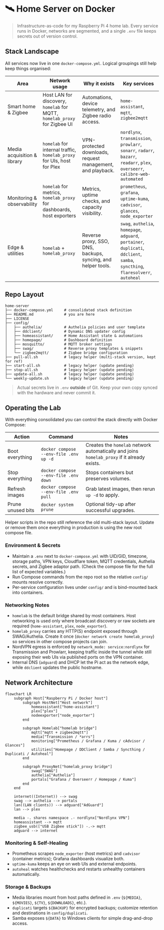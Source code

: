 # 🛰️ Home Server on Docker

> Infrastructure-as-code for my Raspberry Pi 4 home lab. Every service runs in Docker, networks are segmented, and a single `.env` file keeps secrets out of version control.

## Stack Landscape

All services now live in one `docker-compose.yml`. Logical groupings still help keep things organised:

| Area | Network usage | Why it exists | Key services |
| --- | --- | --- | --- |
| Smart home & Zigbee | Host LAN for discovery, `homelab` for MQTT, `homelab_proxy` for Zigbee UI | Automations, device telemetry, and Zigbee radio access. | `home-assistant`, `mqtt`, `zigbee2mqtt` |
| Media acquisition & library | `homelab` for internal traffic, `homelab_proxy` for UIs, host for Plex | VPN-protected downloads, request management, and playback. | `nordlynx`, `transmission`, `prowlarr`, `sonarr`, `radarr`, `bazarr`, `readarr`, `plex`, `overseerr`, `calibre-web-automated` |
| Monitoring & observability | `homelab` for metrics, `homelab_proxy` for dashboards, host exporters | Metrics, uptime checks, and capacity visibility. | `prometheus`, `grafana`, `uptime-kuma`, `cadvisor`, `glances`, `node_exporter` |
| Edge & utilities | `homelab` + `homelab_proxy` | Reverse proxy, SSO, DNS, backups, syncing, and helper tools. | `swag`, `authelia`, `homepage`, `adguard`, `portainer`, `duplicati`, `ddclient`, `samba`, `syncthing`, `flaresolverr`, `autoheal` |

## Repo Layout

```
home-server
├── docker-compose.yml     # consolidated stack definition
├── README.md              # you are here
├── LICENSE
├── config/
│   ├── authelia/          # Authelia policies and user template
│   ├── ddclient/          # Dynamic DNS updater config
│   ├── homeassistant/     # Home Assistant state & automations
│   ├── homepage/          # Dashboard definition
│   ├── mosquitto/         # MQTT broker settings
│   ├── swag/              # Reverse proxy templates & snippets
│   └── zigbee2mqtt/       # Zigbee bridge configuration
├── pull-all.sh            # legacy helper (multi-stack version, kept for ref)
├── start-all.sh           # legacy helper (update pending)
├── stop-all.sh            # legacy helper (update pending)
├── update-all.sh          # legacy helper (update pending)
└── weekly-update.sh       # legacy helper (update pending)
```

> Actual secrets live in `.env` **outside** of Git. Keep your own copy synced with the hardware and never commit it.

## Operating the Lab

With everything consolidated you can control the stack directly with Docker Compose:

| Action | Command | Notes |
| --- | --- | --- |
| Boot everything | `docker compose --env-file .env up -d` | Creates the `homelab` network automatically and joins `homelab_proxy` if it already exists. |
| Stop everything | `docker compose --env-file .env down` | Stops containers but preserves volumes. |
| Refresh images | `docker compose --env-file .env pull` | Grab latest images, then rerun `up -d` to apply. |
| Prune unused bits | `docker system prune` | Optional tidy-up after successful upgrades. |

Helper scripts in the repo still reference the old multi-stack layout. Update or remove them once everything in production is using the new root compose file.

### Environment & Secrets

- Maintain a `.env` next to `docker-compose.yml` with UID/GID, timezone, storage paths, VPN keys, Cloudflare token, MQTT credentials, Authelia secrets, and Zigbee adaptor path. (Check the compose file for the full list of expected variables.)
- Run Compose commands from the repo root so the relative `config/` mounts resolve correctly.
- Per-service configuration lives under `config/` and is bind-mounted back into containers.

### Networking Notes

- `homelab` is the default bridge shared by most containers. Host networking is used only where broadcast discovery or raw sockets are required (`home-assistant`, `plex`, `node_exporter`).
- `homelab_proxy` carries any HTTP(S) endpoint exposed through SWAG/Authelia. Create it once (`docker network create homelab_proxy`) so services in other compose projects can join.
- NordVPN egress is enforced by `network_mode: service:nordlynx` for Transmission and Prowlarr, keeping traffic inside the tunnel while still exposing their web UIs via published ports on the VPN container.
- Internal DNS (`adguard`) and DHCP let the Pi act as the network edge, while `ddclient` updates the public hostname.

## Network Architecture

```mermaid
flowchart LR
    subgraph Host["Raspberry Pi / Docker host"]
        subgraph HostNet["Host network"]
            homeassistant["home-assistant"]
            plex["plex"]
            nodeexporter["node_exporter"]
        end

        subgraph Homelab["homelab bridge"]
            mqtt["mqtt + zigbee2mqtt"]
            media["Transmission / *arrs"]
            monitoring["Prometheus / Grafana / Kuma / cAdvisor / Glances"]
            utilities["Homepage / DDClient / Samba / Syncthing / Duplicati / Autoheal"]
        end

        subgraph ProxyNet["homelab_proxy bridge"]
            swag["SWAG"]
            authelia["Authelia"]
            portals["Grafana / Overseerr / Homepage / Kuma"]
        end
    end

    internet((Internet)) --> swag
    swag --> authelia --> portals
    lan((LAN clients)) --> adguard["AdGuard"]
    lan --> plex

    media -. shares namespace .- nordlynx["Nordlynx VPN"]
    homeassistant --> mqtt
    zigbee_usb(["USB Zigbee stick"]) -.-> mqtt
    adguard --> internet
```

### Monitoring & Self-Healing

- Prometheus scrapes `node_exporter` (host metrics) and `cadvisor` (container metrics); Grafana dashboards visualize both.
- `uptime-kuma` keeps an eye on web UIs and external endpoints.
- `autoheal` watches healthchecks and restarts unhealthy containers automatically.

### Storage & Backups

- Media libraries mount from host paths defined in `.env` (`${MEDIA}`, `${MOVIES}`, `${TV}`, `${DOWNLOADS}`, etc.).
- `duplicati` targets `${BACKUP}` for encrypted backups; customize retention and destinations in `config/duplicati`.
- Samba exposes `${DATA}` to Windows clients for simple drag-and-drop access.
